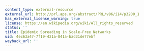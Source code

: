 ```yaml
---
content_type: external-resource
external_url: http://prl.aps.org/abstract/PRL/v86/i14/p3200_1
has_external_license_warning: true
license: https://en.wikipedia.org/wiki/All_rights_reserved
status: ''
title: Epidemic Spreading in Scale-Free Networks
uid: 4ec63a47-7f19-421a-841a-bad31de77ebf
wayback_url: ''
---
```

